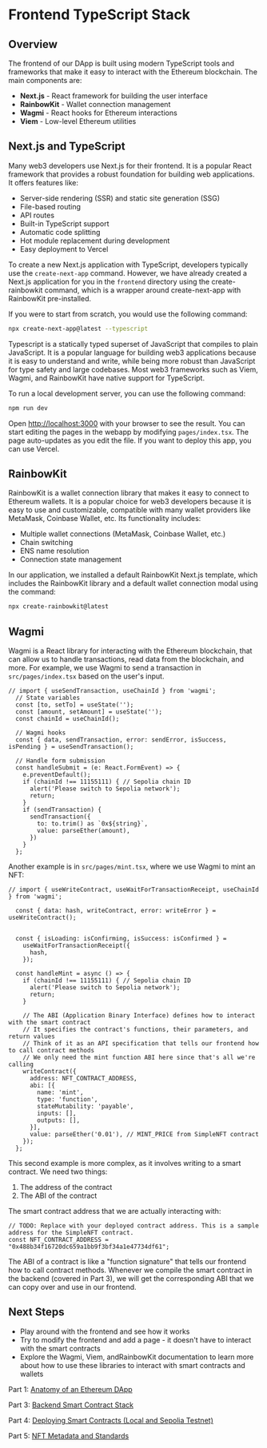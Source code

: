 # Frontend TypeScript Stack

## Overview

The frontend of our DApp is built using modern TypeScript tools and frameworks that make it easy to interact with the Ethereum blockchain. The main components are:

- **Next.js** - React framework for building the user interface
- **RainbowKit** - Wallet connection management
- **Wagmi** - React hooks for Ethereum interactions
- **Viem** - Low-level Ethereum utilities

## Next.js and TypeScript

Many web3 developers use Next.js for their frontend. It is a popular React framework that provides a robust foundation for building web applications. It offers features like:

- Server-side rendering (SSR) and static site generation (SSG)
- File-based routing
- API routes
- Built-in TypeScript support
- Automatic code splitting
- Hot module replacement during development
- Easy deployment to Vercel

To create a new Next.js application with TypeScript, developers typically use the `create-next-app` command. However, we have already created a Next.js application for you in the `frontend` directory using the create-rainbowkit command, which is a wrapper around create-next-app with RainbowKit pre-installed.

If you were to start from scratch, you would use the following command:
```bash
npx create-next-app@latest --typescript
```

Typescript is a statically typed superset of JavaScript that compiles to plain JavaScript. It is a popular language for building web3 applications because it is easy to understand and write, while being more robust than JavaScript for type safety and large codebases. Most web3 frameworks such as Viem, Wagmi, and RainbowKit have native support for TypeScript.

To run a local development server, you can use the following command:
```bash
npm run dev
```

Open [http://localhost:3000](http://localhost:3000) with your browser to see the result. You can start editing the pages in the webapp by modifying `pages/index.tsx`. The page auto-updates as you edit the file. If you want to deploy this app, you can use Vercel.


## RainbowKit

RainbowKit is a wallet connection library that makes it easy to connect to Ethereum wallets. It is a popular choice for web3 developers because it is easy to use and customizable, compatible with many wallet providers like MetaMask, Coinbase Wallet, etc. Its functionality includes:
- Multiple wallet connections (MetaMask, Coinbase Wallet, etc.)
- Chain switching
- ENS name resolution
- Connection state management

In our application, we installed a default RainbowKit Next.js template, which includes the RainbowKit library and a default wallet connection modal using the command:

```bash
npx create-rainbowkit@latest
```

## Wagmi

Wagmi is a React library for interacting with the Ethereum blockchain, that can allow us to handle transactions, read data from the blockchain, and more. For example, we use Wagmi to send a transaction in `src/pages/index.tsx` based on the user's input.

```tsx
// import { useSendTransaction, useChainId } from 'wagmi';
  // State variables
  const [to, setTo] = useState('');
  const [amount, setAmount] = useState('');
  const chainId = useChainId();

  // Wagmi hooks
  const { data, sendTransaction, error: sendError, isSuccess, isPending } = useSendTransaction();

  // Handle form submission
  const handleSubmit = (e: React.FormEvent) => {
    e.preventDefault();
    if (chainId !== 11155111) { // Sepolia chain ID
      alert('Please switch to Sepolia network');
      return;
    }
    if (sendTransaction) {
      sendTransaction({
        to: to.trim() as `0x${string}`,
        value: parseEther(amount),
      })
    }
  };
```

Another example is in `src/pages/mint.tsx`, where we use Wagmi to mint an NFT:

```tsx
// import { useWriteContract, useWaitForTransactionReceipt, useChainId } from 'wagmi';

  const { data: hash, writeContract, error: writeError } = useWriteContract();
  

  const { isLoading: isConfirming, isSuccess: isConfirmed } =
    useWaitForTransactionReceipt({
      hash,
    });

  const handleMint = async () => {
    if (chainId !== 11155111) { // Sepolia chain ID
      alert('Please switch to Sepolia network');
      return;
    }

    // The ABI (Application Binary Interface) defines how to interact with the smart contract
    // It specifies the contract's functions, their parameters, and return values
    // Think of it as an API specification that tells our frontend how to call contract methods
    // We only need the mint function ABI here since that's all we're calling
    writeContract({
      address: NFT_CONTRACT_ADDRESS,
      abi: [{
        name: 'mint',
        type: 'function',
        stateMutability: 'payable',
        inputs: [],
        outputs: [],
      }],
      value: parseEther('0.01'), // MINT_PRICE from SimpleNFT contract
    });
  };
```

This second example is more complex, as it involves writing to a smart contract. We need two things:
1. The address of the contract
2. The ABI of the contract

The smart contract address that we are actually interacting with:
```tsx
// TODO: Replace with your deployed contract address. This is a sample address for the SimpleNFT contract.
const NFT_CONTRACT_ADDRESS = "0x488b34f16720dc659a1bb9f3bf34a1e47734df61";
```

The ABI of a contract is like a "function signature" that tells our frontend how to call contract methods. Whenever we compile the smart contract in the backend (covered in Part 3), we will get the corresponding ABI that we can copy over and use in our frontend.

## Next Steps
- Play around with the frontend and see how it works
- Try to modify the frontend and add a page - it doesn't have to interact with the smart contracts
- Explore the Wagmi, Viem, andRainbowKit documentation to learn more about how to use these libraries to interact with smart contracts and wallets

Part 1: [Anatomy of an Ethereum DApp](1-intro.md)

Part 3: [Backend Smart Contract Stack](3-backend.md)

Part 4: [Deploying Smart Contracts (Local and Sepolia Testnet)](4-deploy.md)

Part 5: [NFT Metadata and Standards](5-nft-metadata.md)
